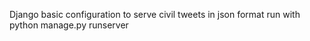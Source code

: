 Django basic configuration to serve civil tweets in json format
run with python manage.py runserver
